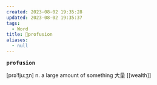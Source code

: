 ```yaml
---
created: 2023-08-02 19:35:28
updated: 2023-08-02 19:35:37
tags:
  - Word
title: 📖profusion
aliases:
  - null
---
```


<pre><strong>profusion</strong></pre>
[prəˈfju:ʒn]
n. a large amount of something ⼤量
[[wealth]]
